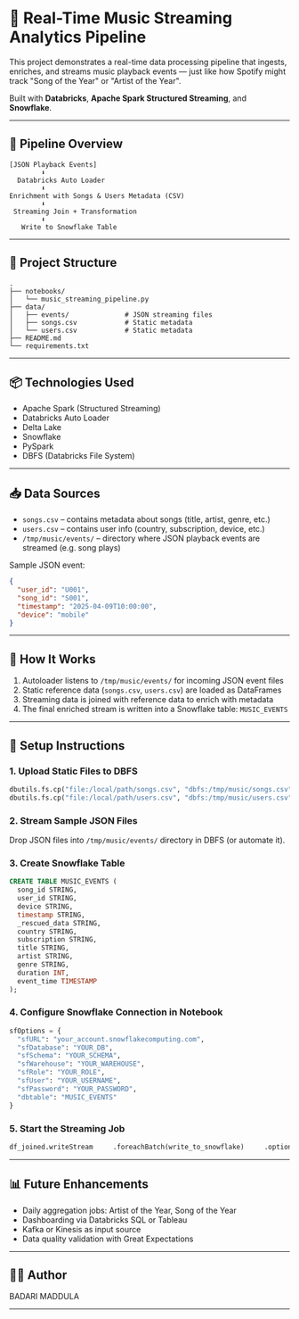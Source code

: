 # 🎵 Real-Time Music Streaming Analytics Pipeline

This project demonstrates a real-time data processing pipeline that ingests, enriches, and streams music playback events — just like how Spotify might track "Song of the Year" or "Artist of the Year".

Built with **Databricks**, **Apache Spark Structured Streaming**, and **Snowflake**.

---

## 🚀 Pipeline Overview

```
[JSON Playback Events]
        ⬇
  Databricks Auto Loader
        ⬇
Enrichment with Songs & Users Metadata (CSV)
        ⬇
 Streaming Join + Transformation
        ⬇
   Write to Snowflake Table
```

---

## 📂 Project Structure

```
.
├── notebooks/
│   └── music_streaming_pipeline.py
├── data/
│   ├── events/              # JSON streaming files
│   ├── songs.csv            # Static metadata
│   └── users.csv            # Static metadata
├── README.md
└── requirements.txt
```

---

## 📦 Technologies Used

- Apache Spark (Structured Streaming)  
- Databricks Auto Loader  
- Delta Lake  
- Snowflake  
- PySpark  
- DBFS (Databricks File System)

---

## 📥 Data Sources

- `songs.csv` – contains metadata about songs (title, artist, genre, etc.)
- `users.csv` – contains user info (country, subscription, device, etc.)
- `/tmp/music/events/` – directory where JSON playback events are streamed (e.g. song plays)

Sample JSON event:
```json
{
  "user_id": "U001",
  "song_id": "S001",
  "timestamp": "2025-04-09T10:00:00",
  "device": "mobile"
}
```

---

## 🧪 How It Works

1. Autoloader listens to `/tmp/music/events/` for incoming JSON event files  
2. Static reference data (`songs.csv`, `users.csv`) are loaded as DataFrames  
3. Streaming data is joined with reference data to enrich with metadata  
4. The final enriched stream is written into a Snowflake table: `MUSIC_EVENTS`

---

## 🧰 Setup Instructions

### 1. Upload Static Files to DBFS

```python
dbutils.fs.cp("file:/local/path/songs.csv", "dbfs:/tmp/music/songs.csv")
dbutils.fs.cp("file:/local/path/users.csv", "dbfs:/tmp/music/users.csv")
```

### 2. Stream Sample JSON Files

Drop JSON files into `/tmp/music/events/` directory in DBFS (or automate it).

### 3. Create Snowflake Table

```sql
CREATE TABLE MUSIC_EVENTS (
  song_id STRING,
  user_id STRING,
  device STRING,
  timestamp STRING,
  _rescued_data STRING,
  country STRING,
  subscription STRING,
  title STRING,
  artist STRING,
  genre STRING,
  duration INT,
  event_time TIMESTAMP
);
```

### 4. Configure Snowflake Connection in Notebook

```python
sfOptions = {
  "sfURL": "your_account.snowflakecomputing.com",
  "sfDatabase": "YOUR_DB",
  "sfSchema": "YOUR_SCHEMA",
  "sfWarehouse": "YOUR_WAREHOUSE",
  "sfRole": "YOUR_ROLE",
  "sfUser": "YOUR_USERNAME",
  "sfPassword": "YOUR_PASSWORD",
  "dbtable": "MUSIC_EVENTS"
}
```

### 5. Start the Streaming Job

```python
df_joined.writeStream     .foreachBatch(write_to_snowflake)     .option("checkpointLocation", "/tmp/music/checkpoints/snowflake")     .start()
```

---

## 📊 Future Enhancements

- Daily aggregation jobs: Artist of the Year, Song of the Year  
- Dashboarding via Databricks SQL or Tableau  
- Kafka or Kinesis as input source  
- Data quality validation with Great Expectations

---

## 🧑‍💻 Author

BADARI MADDULA

---

